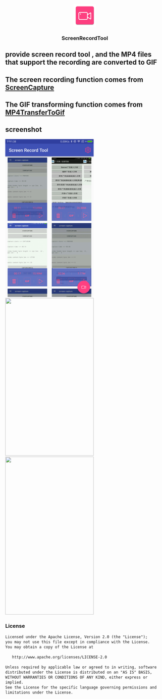 <p align="center">
	<img width="72" height="72" src="art/ic_launcher-web.png"/>
</p>
<h3 align="center">ScreenRecordTool</h3>

## provide screen record tool , and the MP4 files that support the recording are converted to GIF

## The screen recording function comes from [ScreenCapture][1]

## The GIF transforming function comes from [MP4TransferToGif][2]

## screenshot

<img src="art/main.png" width="280px" height="500px"/><img src="art/screen_1.gif" width="280px" height="500px"/><img src="art/screen_2.gif" width="280px" height="500px"/>

### License

    Licensed under the Apache License, Version 2.0 (the "License");
    you may not use this file except in compliance with the License.
    You may obtain a copy of the License at

       http://www.apache.org/licenses/LICENSE-2.0

    Unless required by applicable law or agreed to in writing, software
    distributed under the License is distributed on an "AS IS" BASIS,
    WITHOUT WARRANTIES OR CONDITIONS OF ANY KIND, either express or implied.
    See the License for the specific language governing permissions and
    limitations under the License.

[1]: https://github.com/HelloHuDi/ScreenCapture
[2]: https://github.com/HelloHuDi/MP4TransferToGif